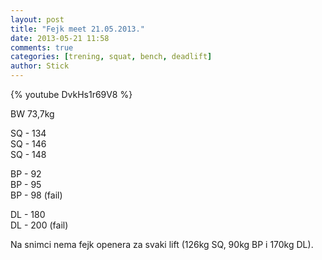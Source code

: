 ```yaml
---
layout: post
title: "Fejk meet 21.05.2013."
date: 2013-05-21 11:58
comments: true
categories: [trening, squat, bench, deadlift]
author: Stick
---
```


{% youtube DvkHs1r69V8 %}

BW 73,7kg

SQ - 134  
SQ - 146  
SQ - 148  

BP - 92  
BP - 95  
BP - 98 (fail)  

DL - 180  
DL - 200 (fail)  

Na snimci nema fejk openera za svaki lift (126kg SQ, 90kg BP i 170kg DL). 





